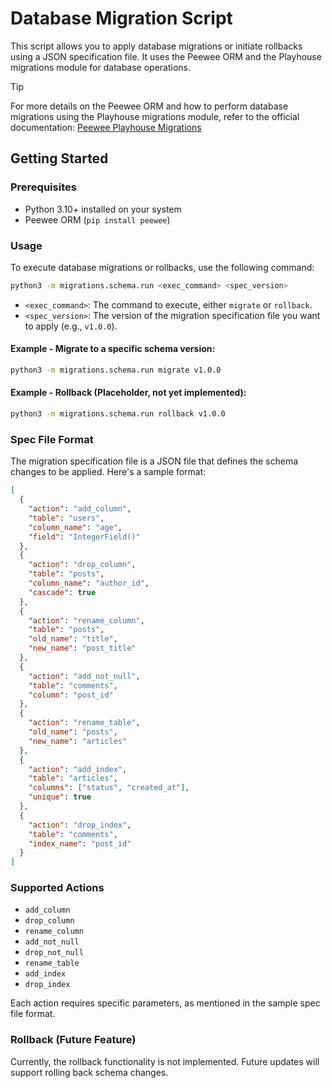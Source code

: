 # Database Migration Script

This script allows you to apply database migrations or initiate rollbacks using a JSON specification file. It uses the Peewee ORM and the Playhouse migrations module for database operations.

> [!TIP]
>
> For more details on the Peewee ORM and how to perform database migrations using the Playhouse migrations module, refer to the official documentation:
> [Peewee Playhouse Migrations](https://docs.peewee-orm.com/en/latest/peewee/playhouse.html#migrate)

## Getting Started

### Prerequisites

- Python 3.10+ installed on your system
- Peewee ORM (`pip install peewee`)

### Usage

To execute database migrations or rollbacks, use the following command:

```bash
python3 -m migrations.schema.run <exec_command> <spec_version>
```

- `<exec_command>`: The command to execute, either `migrate` or `rollback`.
- `<spec_version>`: The version of the migration specification file you want to apply (e.g., `v1.0.0`).

#### Example - Migrate to a specific schema version:

```bash
python3 -m migrations.schema.run migrate v1.0.0
```

#### Example - Rollback (Placeholder, not yet implemented):

```bash
python3 -m migrations.schema.run rollback v1.0.0
```

### Spec File Format

The migration specification file is a JSON file that defines the schema changes to be applied. Here's a sample format:

```json
[
  {
    "action": "add_column",
    "table": "users",
    "column_name": "age",
    "field": "IntegerField()"
  },
  {
    "action": "drop_column",
    "table": "posts",
    "column_name": "author_id",
    "cascade": true
  },
  {
    "action": "rename_column",
    "table": "posts",
    "old_name": "title",
    "new_name": "post_title"
  },
  {
    "action": "add_not_null",
    "table": "comments",
    "column": "post_id"
  },
  {
    "action": "rename_table",
    "old_name": "posts",
    "new_name": "articles"
  },
  {
    "action": "add_index",
    "table": "articles",
    "columns": ["status", "created_at"],
    "unique": true
  },
  {
    "action": "drop_index",
    "table": "comments",
    "index_name": "post_id"
  }
]
```

### Supported Actions

- `add_column`
- `drop_column`
- `rename_column`
- `add_not_null`
- `drop_not_null`
- `rename_table`
- `add_index`
- `drop_index`

Each action requires specific parameters, as mentioned in the sample spec file format.

### Rollback (Future Feature)

Currently, the rollback functionality is not implemented. Future updates will support rolling back schema changes.
